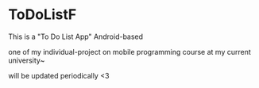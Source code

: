 # ToDoListF
This is a "To Do List App" Android-based

one of my individual-project on mobile programming course at my current university~

will be updated periodically <3
